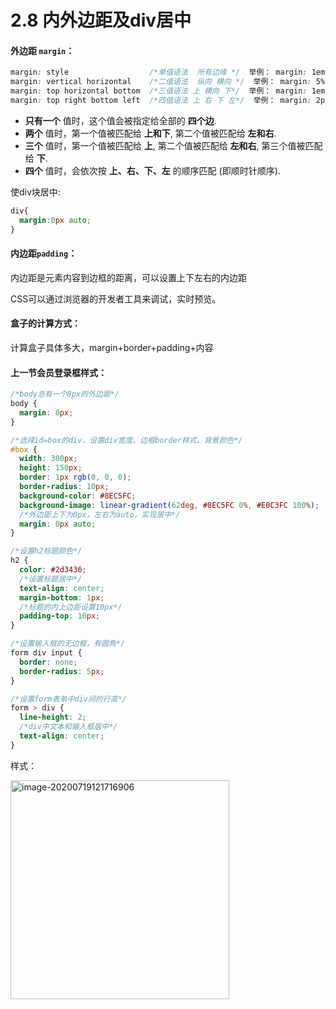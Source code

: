 # 2.8 内外边距及div居中

#### 外边距 `margin`：

```css
margin: style                  /*单值语法  所有边缘 */  举例： margin: 1em; 
margin: vertical horizontal    /*二值语法  纵向 横向 */  举例： margin: 5% auto; 
margin: top horizontal bottom  /*三值语法 上 横向 下*/  举例： margin: 1em auto 2em; 
margin: top right bottom left  /*四值语法 上 右 下 左*/  举例： margin: 2px 1em 0 auto; 
```

- **只有一个** 值时，这个值会被指定给全部的 **四个边**.
- **两个** 值时，第一个值被匹配给 **上和下**, 第二个值被匹配给 **左和右**.
- **三个** 值时，第一个值被匹配给 **上**, 第二个值被匹配给 **左和右**, 第三个值被匹配给 **下**.
- **四个** 值时，会依次按 **上、右、下、左** 的顺序匹配 (即顺时针顺序).

使div块居中:

```css
div{
  margin:0px auto;
}
```



#### 内边距`padding`：

内边距是元素内容到边框的距离，可以设置上下左右的内边距



CSS可以通过浏览器的开发者工具来调试，实时预览。



#### 盒子的计算方式：

计算盒子具体多大，margin+border+padding+内容



#### 上一节会员登录框样式：

```css
/*body总有一个8px的外边距*/
body {
  margin: 0px;
}

/*选择id=box的div，设置div宽度、边框border样式、背景颜色*/
#box {
  width: 300px;
  height: 150px;
  border: 1px rgb(0, 0, 0);
  border-radius: 10px;
  background-color: #8EC5FC;
  background-image: linear-gradient(62deg, #8EC5FC 0%, #E0C3FC 100%);
  /*外边距上下为0px，左右为auto，实现居中*/
  margin: 0px auto;
}

/*设置h2标题颜色*/
h2 {
  color: #2d3436;
  /*设置标题居中*/
  text-align: center;
  margin-bottom: 1px;
  /*标题的内上边距设置10px*/
  padding-top: 10px;
}

/*设置输入框的无边框，有圆角*/
form div input {
  border: none;
  border-radius: 5px;
}

/*设置form表单中div间的行高*/
form > div {
  line-height: 2;
  /*div中文本和输入框居中*/
  text-align: center;
}
```

样式：

<img src="https://images.shiguangping.com/imgs/20200719121716.png" alt="image-20200719121716906" width="350px" />
